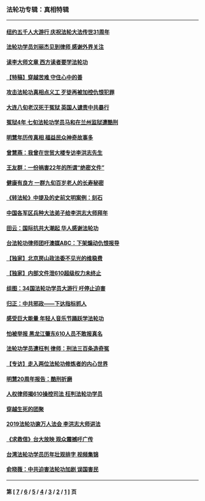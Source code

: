 ### 法轮功专辑：真相特辑
---
#### [纽约五千人大游行 庆祝法轮大法传世31周年](../../pages/nf4389/n13995110.md?09260430) 
#### [法轮功学员刘丽杰见到律师 感谢外界关注](../../pages/nf4389/n13927012.md?09260430) 
#### [读李大师文章 西方读者要学法轮功](../../pages/nf4389/n13925142.md?09260430) 
#### [【特稿】穿越苦难 守住心中的善](../../pages/nf4389/n13784979.md?09260430) 
#### [攻击法轮功真相点义工 歹徒再被加控仇恨犯罪](../../pages/nf4389/n13601019.md?09260430) 
#### [大连八旬老汉死于冤狱 英国人谴责中共暴行](../../pages/nf4389/n13480118.md?09260430) 
#### [冤狱4年 七旬法轮功学员马和在兰州监狱遭酷刑](../../pages/nf4389/n13304688.md?09260430) 
#### [明慧年历传真相 福益民众神奇故事多](../../pages/nf4389/n13294545.md?09260430) 
#### [曾慧燕：我曾在世贸大楼专访李洪志先生](../../pages/nf4389/n12898729.md?09260430) 
#### [王友群：一份祸害22年的所谓“绝密文件”](../../pages/nf4389/n12871750.md?09260430) 
#### [健康有良方 一群九旬百岁老人的长寿秘密](../../pages/nf4389/n12847475.md?09260430) 
#### [《转法轮》中提及的史前文明案例：刻石](../../pages/nf4389/n12758577.md?09260430) 
#### [中国各军区兵种大法弟子给李洪志大师拜年](../../pages/nf4389/n12750047.md?09260430) 
#### [田云：国际抗共大潮起 华人感谢法轮功](../../pages/nf4389/n12357708.md?09260430) 
#### [台法轮功律师团吁澳媒ABC：下架煽动仇恨报导](../../pages/nf4389/n12279917.md?09260430) 
#### [【独家】北京房山政法委不见光的维稳费](../../pages/nf4389/n12031979.md?09260430) 
#### [【独家】内部文件泄610超级权力未终止](../../pages/nf4389/n12023895.md?09260430) 
#### [组图：34国法轮功学员大游行 吁停止迫害](../../pages/nf4389/n11492658.md?09260430) 
#### [归正：中共邪政——下达指标抓人](../../pages/nf4389/n11474770.md?09260430) 
#### [感受巨大能量 年轻人音乐节踊跃学法轮功](../../pages/nf4389/n11441981.md?09260430) 
#### [怕被举报 黑龙江肇东610人员不敢报真名](../../pages/nf4389/n11436499.md?09260430) 
#### [法轮功学员遭枉判 律师：刑法三百条造奇冤](../../pages/nf4389/n11433943.md?09260430) 
#### [【专访】走入两位法轮功修炼者的内心世界](../../pages/nf4389/n11415623.md?09260430) 
#### [明慧20周年报告：酷刑折磨](../../pages/nf4389/n11387954.md?09260430) 
#### [人权律师揭610操控司法 枉判法轮功学员](../../pages/nf4389/n11313370.md?09260430) 
#### [穿越生死的团聚](../../pages/nf4389/n11258922.md?09260430) 
#### [2019法轮功逾万人法会 李洪志大师讲法](../../pages/nf4389/n11265303.md?09260430) 
#### [《求救信》台大放映 观众震撼吁广传](../../pages/nf4389/n10922251.md?09260430) 
#### [台湾法轮功学员历年壮观排字 视频集锦](../../pages/nf4389/n10878789.md?09260430) 
#### [俞晓薇：中共迫害法轮功加剧 误国害民](../../pages/nf4389/n10859260.md?09260430) 

---
#### 第 [ [7](./7.md?09260430) / [6](./6.md?09260430) / [5](./5.md?09260430) / [4](./4.md?09260430) / [3](./3.md?09260430) / [2](./2.md?09260430) / [1](./1.md?09260430) ] 页
